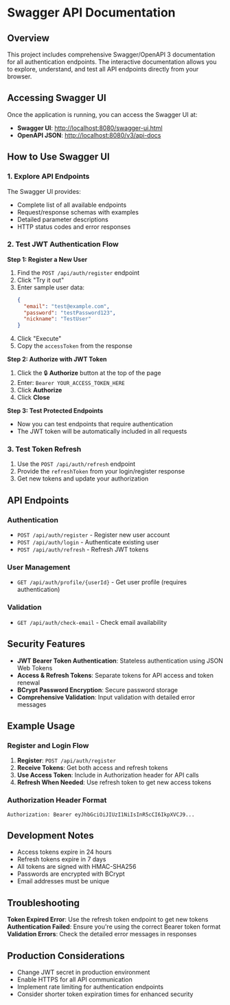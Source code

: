 # Swagger API Documentation

## Overview

This project includes comprehensive Swagger/OpenAPI 3 documentation for all authentication endpoints. The interactive documentation allows you to explore, understand, and test all API endpoints directly from your browser.

## Accessing Swagger UI

Once the application is running, you can access the Swagger UI at:

- **Swagger UI**: [http://localhost:8080/swagger-ui.html](http://localhost:8080/swagger-ui.html)
- **OpenAPI JSON**: [http://localhost:8080/v3/api-docs](http://localhost:8080/v3/api-docs)

## How to Use Swagger UI

### 1. Explore API Endpoints

The Swagger UI provides:
- Complete list of all available endpoints
- Request/response schemas with examples
- Detailed parameter descriptions
- HTTP status codes and error responses

### 2. Test JWT Authentication Flow

**Step 1: Register a New User**
1. Find the `POST /api/auth/register` endpoint
2. Click "Try it out"
3. Enter sample user data:
   ```json
   {
     "email": "test@example.com",
     "password": "testPassword123",
     "nickname": "TestUser"
   }
   ```
4. Click "Execute"
5. Copy the `accessToken` from the response

**Step 2: Authorize with JWT Token**
1. Click the 🔒 **Authorize** button at the top of the page
2. Enter: `Bearer YOUR_ACCESS_TOKEN_HERE`
3. Click **Authorize**
4. Click **Close**

**Step 3: Test Protected Endpoints**
- Now you can test endpoints that require authentication
- The JWT token will be automatically included in all requests

### 3. Test Token Refresh

1. Use the `POST /api/auth/refresh` endpoint
2. Provide the `refreshToken` from your login/register response
3. Get new tokens and update your authorization

## API Endpoints

### Authentication
- `POST /api/auth/register` - Register new user account
- `POST /api/auth/login` - Authenticate existing user
- `POST /api/auth/refresh` - Refresh JWT tokens

### User Management
- `GET /api/auth/profile/{userId}` - Get user profile (requires authentication)

### Validation
- `GET /api/auth/check-email` - Check email availability

## Security Features

- **JWT Bearer Token Authentication**: Stateless authentication using JSON Web Tokens
- **Access & Refresh Tokens**: Separate tokens for API access and token renewal
- **BCrypt Password Encryption**: Secure password storage
- **Comprehensive Validation**: Input validation with detailed error messages

## Example Usage

### Register and Login Flow

1. **Register**: `POST /api/auth/register`
2. **Receive Tokens**: Get both access and refresh tokens
3. **Use Access Token**: Include in Authorization header for API calls
4. **Refresh When Needed**: Use refresh token to get new access tokens

### Authorization Header Format

```
Authorization: Bearer eyJhbGciOiJIUzI1NiIsInR5cCI6IkpXVCJ9...
```

## Development Notes

- Access tokens expire in 24 hours
- Refresh tokens expire in 7 days
- All tokens are signed with HMAC-SHA256
- Passwords are encrypted with BCrypt
- Email addresses must be unique

## Troubleshooting

**Token Expired Error**: Use the refresh token endpoint to get new tokens
**Authentication Failed**: Ensure you're using the correct Bearer token format
**Validation Errors**: Check the detailed error messages in responses

## Production Considerations

- Change JWT secret in production environment
- Enable HTTPS for all API communication
- Implement rate limiting for authentication endpoints
- Consider shorter token expiration times for enhanced security